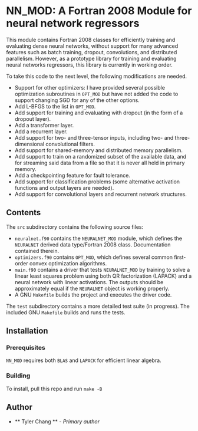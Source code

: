# NN\_MOD: A Fortran 2008 Module for neural network regressors

This module contains Fortran 2008 classes for efficiently training and
evaluating dense neural networks, without support for many advanced features
such as batch training, dropout, convolutions, and distributed parallelism.
However, as a prototype library for training and evaluating neural networks
regressors, this library is currently in working order.

To take this code to the next level, the following modifications are needed.
 - Support for other optimizers: I have provided several possible optimization
   subroutines in `OPT_MOD` but have not added the code to support changing
   SGD for any of the other options.
 - Add L-BFGS to the list in `OPT_MOD`.
 - Add support for training and evaluating with dropout (in the form of a
   dropout layer).
 - Add a transformer layer.
 - Add a recurrent layer.
 - Add support for two- and three-tensor inputs, including two- and three-
   dimensional convolutional filters.
 - Add support for shared-memory and distributed memory parallelism.
 - Add support to train on a randomized subset of the available data, and
   for streaming said data from a file so that it is never all held in
   primary memory.
 - Add a checkpointing feature for fault tolerance.
 - Add support for classification problems (some alternative activation
   functions and output layers are needed).
 - Add support for convolutional layers and recurrent network structures.

## Contents

The `src` subdirectory contains the following source files:
 - `neuralnet.f90` contains the `NEURALNET_MOD` module, which defines the
   `NEURALNET` derived data type/Fortran 2008 class.
   Documentation contained therein.
 - `optimizers.f90` contains `OPT_MOD`, which defines several common
   first-order convex optimization algorithms.
 - `main.f90` contains a driver that tests `NEURALNET_MOD` by training to
   solve a linear least squares problem using both QR factorization (LAPACK)
   and a neural network with linear activations.
   The outputs should be approximately equal if the `NEURALNET` object is
   working properly.
 - A GNU `Makefile` builds the project and executes the driver code.

The `test` subdirectory contains a more detailed test suite (in progress).
The included GNU `Makefile` builds and runs the tests.

## Installation

### Prerequisites

`NN_MOD` requires both `BLAS` and `LAPACK` for efficient linear algebra.

### Building

To install, pull this repo and run
``
make -B
``

## Author

* ** Tyler Chang ** - *Primary author*

